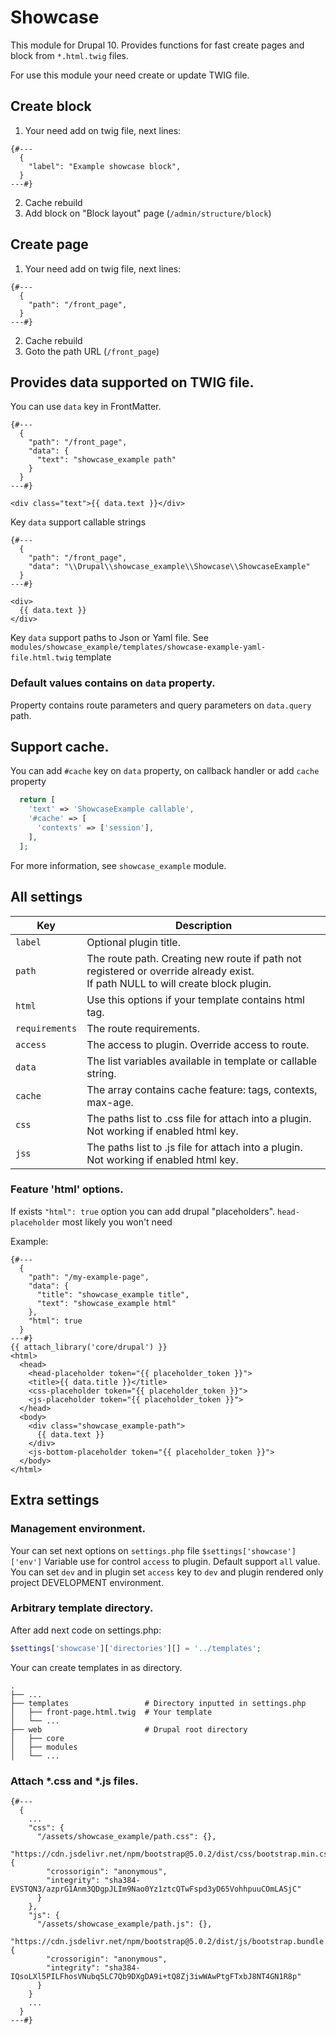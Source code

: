 # Showcase

This module for Drupal 10.
Provides functions for fast create pages and block
from `*.html.twig` files.

For use this module your need create or update
TWIG file.

## Create block

1. Your need add on twig file, next lines:
```
{#---
  {
    "label": "Example showcase block",
  }
---#}
```
2. Cache rebuild
3. Add block on "Block layout" page (`/admin/structure/block`)

## Create page

1. Your need add on twig file, next lines:
```twig
{#---
  {
    "path": "/front_page",
  }
---#}
```
2. Cache rebuild
3. Goto the path URL (`/front_page`)


## Provides data supported on TWIG file.
You can use `data` key in FrontMatter.
```
{#---
  {
    "path": "/front_page",
    "data": {
      "text": "showcase_example path"
    }
  }
---#}

<div class="text">{{ data.text }}</div>
```

Key `data` support callable strings

```
{#---
  {
    "path": "/front_page",
    "data": "\\Drupal\\showcase_example\\Showcase\\ShowcaseExample"
  }
---#}

<div>
  {{ data.text }}
</div>
```

Key `data` support paths to Json or Yaml file.
See `modules/showcase_example/templates/showcase-example-yaml-file.html.twig` template

### Default values contains on `data` property.
Property contains route parameters and query parameters on `data.query` path.

## Support cache.
You can add `#cache` key on `data` property,
on callback handler or add `cache` property
```php #\Drupal\showcase_example\Showcase\ShowcaseExample
  return [
    'text' => 'ShowcaseExample callable',
    '#cache' => [
      'contexts' => ['session'],
    ],
  ];
```

For more information, see `showcase_example` module.

## All settings

| Key            | Description                                                                                                                         |
|----------------|-------------------------------------------------------------------------------------------------------------------------------------|
| `label`        | Optional plugin title.                                                                                                              |
| `path`         | The route path. Creating new route if path not registered or override already exist. <br/>If path NULL to will create block plugin. |
| `html`         | Use this options if your template contains html tag.                                                                                |
| `requirements` | The route requirements.                                                                                                             |
| `access`       | The access to plugin. Override access to route.                                                                                     |
| `data`         | The list variables available in template or callable string.                                                                        |
| `cache`        | The array contains cache feature: tags, contexts, max-age.                                                                          |
| `css`          | The paths list to .css file for attach into a plugin. Not working if enabled html key.                                              |
| `jss`          | The paths list to .js file for attach into a plugin. Not working if enabled html key.                                               |


### Feature 'html' options.
If exists `"html": true` option you can add
drupal "placeholders".
`head-placeholder` most likely you won't need

Example:

```
{#---
  {
    "path": "/my-example-page",
    "data": {
      "title": "showcase_example title",
      "text": "showcase_example html"
    },
    "html": true
  }
---#}
{{ attach_library('core/drupal') }}
<html>
  <head>
    <head-placeholder token="{{ placeholder_token }}">
    <title>{{ data.title }}</title>
    <css-placeholder token="{{ placeholder_token }}">
    <js-placeholder token="{{ placeholder_token }}">
  </head>
  <body>
    <div class="showcase_example-path">
      {{ data.text }}
    </div>
    <js-bottom-placeholder token="{{ placeholder_token }}">
  </body>
</html>
```

## Extra settings

### Management environment.

Your can set next options on `settings.php` file
`$settings['showcase']['env']` Variable use for
control `access` to plugin. Default support `all`
value. You can set `dev` and in plugin set `access`
key to `dev` and plugin rendered only project DEVELOPMENT environment.

### Arbitrary template directory.

After add next code on settings.php:
```php
$settings['showcase']['directories'][] = '../templates';
```
Your can create templates in as directory.

```
.
├── ...
├── templates                 # Directory inputted in settings.php
│   ├── front-page.html.twig  # Your template
│   └── ...
├── web                       # Drupal root directory
│   ├── core
│   ├── modules
│   └── ...
```

### Attach *.css and *.js files.

```
{#---
  {
    ...
    "css": {
      "/assets/showcase_example/path.css": {},
      "https://cdn.jsdelivr.net/npm/bootstrap@5.0.2/dist/css/bootstrap.min.css": {
        "crossorigin": "anonymous",
        "integrity": "sha384-EVSTQN3/azprG1Anm3QDgpJLIm9Nao0Yz1ztcQTwFspd3yD65VohhpuuCOmLASjC"
      }
    },
    "js": {
      "/assets/showcase_example/path.js": {},
      "https://cdn.jsdelivr.net/npm/bootstrap@5.0.2/dist/js/bootstrap.bundle.min.js": {
        "crossorigin": "anonymous",
        "integrity": "sha384-IQsoLXl5PILFhosVNubq5LC7Qb9DXgDA9i+tQ8Zj3iwWAwPtgFTxbJ8NT4GN1R8p"
      }
    }
    ...
  }
---#}
```
